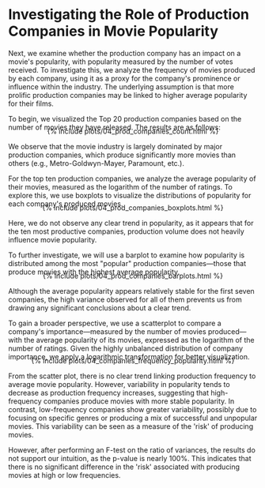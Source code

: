 # Investigating the Role of Production Companies in Movie Popularity

Next, we examine whether the production company has an impact on a movie's popularity, with popularity measured by the number of votes received. To investigate this, we analyze the frequency of movies produced by each company, using it as a proxy for the company's prominence or influence within the industry. The underlying assumption is that more prolific production companies may be linked to higher average popularity for their films.

To begin, we visualized the Top 20 production companies based on the number of movies they have released. The results are as follows:

<br>
<div style="display: flex; justify-content: center; margin-top: -40px;">
    {% include plots/04_prod_companies_count.html %}
</div>

We observe that the movie industry is largely dominated by major production companies, which produce significantly more movies than others (e.g., Metro-Goldwyn-Mayer, Paramount, etc.).

For the top ten production companies, we analyze the average popularity of their movies, measured as the logarithm of the number of ratings. To explore this, we use boxplots to visualize the distributions of popularity for each company's produced movies.

<br>
<div style="display: flex; justify-content: center; margin-top: -40px;">
    {% include plots/04_prod_companies_boxplots.html %}
</div>

Here, we do not observe any clear trend in popularity, as it appears that for the ten most productive companies, production volume does not heavily influence movie popularity.

To further investigate, we will use a barplot to examine how popularity is distributed among the most "popular" production companies—those that produce movies with the highest average popularity.

<br>
<div style="display: flex; justify-content: center; margin-top: -40px;">
    {% include plots/04_prod_companies_barplots.html %}
</div>

Although the average popularity appears relatively stable for the first seven companies, the high variance observed for all of them prevents us from drawing any significant conclusions about a clear trend.

To gain a broader perspective, we use a scatterplot to compare a company's importance—measured by the number of movies produced—with the average popularity of its movies, expressed as the logarithm of the number of ratings. Given the highly unbalanced distribution of company importance, we apply a logarithmic transformation for better visualization.

<br>
<div style="display: flex; justify-content: center; margin-top: -40px;">
    {% include plots/04_companies_frequency_popularity.html %}
</div>

From the scatter plot, there is no clear trend linking production frequency to average movie popularity. However, variability in popularity tends to decrease as production frequency increases, suggesting that high-frequency companies produce movies with more stable popularity. In contrast, low-frequency companies show greater variability, possibly due to focusing on specific genres or producing a mix of successful and unpopular movies. This variability can be seen as a measure of the 'risk' of producing movies.

However, after performing an F-test on the ratio of variances, the results do not support our intuition, as the p-value is nearly 100%. This indicates that there is no significant difference in the 'risk' associated with producing movies at high or low frequencies.